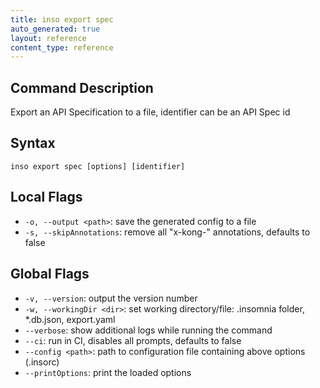 ```yaml
---
title: inso export spec
auto_generated: true
layout: reference
content_type: reference
---
```


## Command Description

Export an API Specification to a file, identifier can be an API Spec id

## Syntax

`inso export spec [options] [identifier]`

## Local Flags

* `-o, --output <path>`: save the generated config to a file
* `-s, --skipAnnotations`: remove all "x-kong-" annotations, defaults to false

## Global Flags

* `-v, --version`: output the version number
* `-w, --workingDir <dir>`: set working directory/file: .insomnia folder, *.db.json, export.yaml
* `--verbose`: show additional logs while running the command
* `--ci`: run in CI, disables all prompts, defaults to false
* `--config <path>`: path to configuration file containing above options (.insorc)
* `--printOptions`: print the loaded options
